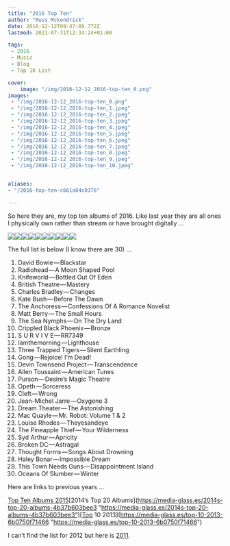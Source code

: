 ```yaml
---
title: "2016 Top Ten"
author: "Russ Mckendrick"
date: 2016-12-12T09:47:09.772Z
lastmod: 2021-07-31T12:34:24+01:00

tags:
 - 2016
 - Music
 - Blog
 - Top 10 List

cover:
    image: "/img/2016-12-12_2016-top-ten_0.png" 
images:
 - "/img/2016-12-12_2016-top-ten_0.png"
 - "/img/2016-12-12_2016-top-ten_1.jpeg"
 - "/img/2016-12-12_2016-top-ten_2.jpeg"
 - "/img/2016-12-12_2016-top-ten_3.jpeg"
 - "/img/2016-12-12_2016-top-ten_4.jpeg"
 - "/img/2016-12-12_2016-top-ten_5.jpeg"
 - "/img/2016-12-12_2016-top-ten_6.jpeg"
 - "/img/2016-12-12_2016-top-ten_7.jpeg"
 - "/img/2016-12-12_2016-top-ten_8.jpeg"
 - "/img/2016-12-12_2016-top-ten_9.jpeg"
 - "/img/2016-12-12_2016-top-ten_10.jpeg"


aliases:
- "/2016-top-ten-c661a84c0376"

---
```


So here they are, my top ten albums of 2016. Like last year they are all ones I physically own rather than stream or have brought digitally …

![](/img/2016-12-12_2016-top-ten_1.jpeg)![](/img/2016-12-12_2016-top-ten_2.jpeg)![](/img/2016-12-12_2016-top-ten_3.jpeg)![](/img/2016-12-12_2016-top-ten_4.jpeg)![](/img/2016-12-12_2016-top-ten_5.jpeg)![](/img/2016-12-12_2016-top-ten_6.jpeg)![](/img/2016-12-12_2016-top-ten_7.jpeg)![](/img/2016-12-12_2016-top-ten_8.jpeg)![](/img/2016-12-12_2016-top-ten_9.jpeg)![](/img/2016-12-12_2016-top-ten_10.jpeg)

The full list is below (I know there are 30) …

1. David Bowie — Blackstar
2. Radiohead — A Moon Shaped Pool
3. Knifeworld — Bottled Out Of Eden
4. British Theatre — Mastery
5. Charles Bradley — Changes
6. Kate Bush — Before The Dawn
7. The Anchoress — Confessions Of A Romance Novelist
8. Matt Berry — The Small Hours
9. The Sea Nymphs — On The Dry Land
10. Crippled Black Phoenix — Bronze
11. S U R V I V E — RR7349
12. Iamthemorning — Lighthouse
13. Three Trapped Tigers — Silent Earthling
14. Gong — Rejoice! I’m Dead!
15. Devin Townsend Project — Transcendence
16. Allen Toussaint — American Tunes
17. Purson — Desire’s Magic Theatre
18. Opeth — Sorceress
19. Cleft — Wrong
20. Jean-Michel Jarre — Oxygene 3
21. Dream Theater — The Astonishing
22. Mac Quayle — Mr. Robot: Volume 1 & 2
23. Louise Rhodes — Theyesandeye
24. The Pineapple Thief — Your Wilderness
25. Syd Arthur — Apricity
26. Broken DC — Astragal
27. Thought Forms — Songs About Drowning
28. Haley Bonar — Impossible Dream
29. This Town Needs Guns — Disappointment Island
30. Oceans Of Slumber — Winter

Here are links to previous years …

[Top Ten Albums 2015](https://media-glass.es/top-ten-albums-2015-36eb738ac95c "https://media-glass.es/top-ten-albums-2015-36eb738ac95c")[2014’s Top 20 Albums](https://media-glass.es/2014s-top-20-albums-4b37b603bee3 "https://media-glass.es/2014s-top-20-albums-4b37b603bee3")[Top 10 2013](https://media-glass.es/top-10-2013-6b0750f71466 "https://media-glass.es/top-10-2013-6b0750f71466")

I can’t find the list for 2012 but here is [2011](http://russ.mckendrick.eu/post/13604620639/2011-top-10).
